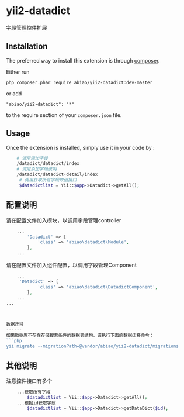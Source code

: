 
yii2-datadict
===========
字段管理控件扩展

Installation
------------

The preferred way to install this extension is through [composer](http://getcomposer.org/download/).

Either run

```
php composer.phar require abiao/yii2-datadict:dev-master
```

or add

```
"abiao/yii2-datadict": "*"
```

to the require section of your `composer.json` file.


Usage
-----

Once the extension is installed, simply use it in your code by  :

```php
    # 调用添加字段
    /datadict/datadict/index
    # 调用添加字段说明
    /datadict/datadict-detail/index
     # 调用获取所有字段取值接口
     $datadictlist = Yii::$app->Datadict->getAll();


```

配置说明
--------

请在配置文件加入模块，以调用字段管理controller
```php
    ...
        'Datadict' => [
            'class' => 'abiao\datadict\Module',
        ],
    ...
  ```  
请在配置文件加入组件配置，以调用字段管理Component
```php
    ...
     'Datadict' => [
            'class' => 'abiao\datadict\DatadictComponent',
        ],
    ...
...
       


数据迁移
------
如果数据库不存在存储搜索条件的数据表结构，请执行下面的数据迁移命令：
```php
yii migrate --migrationPath=@vendor/abiao/yii2-datadict/migrations
```

其他说明
------
注意控件接口有多个
```php
    ...获取所有字段
        $datadictlist = Yii::$app->Datadict->getAll();
    ...根据id获取字段
        $datadictlist = Yii::$app->Datadict->getDataDict($id);
```

